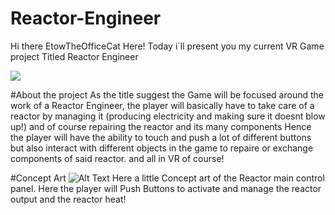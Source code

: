 # Reactor-Engineer

Hi there EtowTheOfficeCat Here! Today i´ll present you my current VR Game project Titled Reactor Engineer

![](https://media.giphy.com/media/pOKrXLf9N5g76/giphy.gif)

#About the project
As the title suggest the Game will be focused around the work of a Reactor Engineer, the player will basically have to take care of a reactor by managing it (producing electricity and making sure it doesnt blow up!) and of course repairing the reactor and its many components
Hence the player will have the ability to touch and push a lot of different buttons but also interact with different objects in the game to repaire or exchange components of said reactor.
and all in VR of course!

#Concept Art
![Alt Text](https://i.imgur.com/3TXh2sN.jpg)
Here a little Concept art of the Reactor main control panel. Here the player will Push Buttons to activate and  manage the reactor output and the reactor heat!
